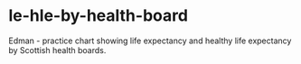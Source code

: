 # le-hle-by-health-board
Edman - practice chart showing life expectancy and healthy life expectancy by Scottish health boards.
